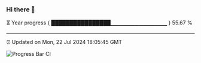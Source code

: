 ### Hi there 👋

⏳ Year progress { ████████████████▁▁▁▁▁▁▁▁▁▁▁▁▁▁ } 55.67 %

---

⏰ Updated on Mon, 22 Jul 2024 18:05:45 GMT

![Progress Bar CI](https://github.com/liununu/liununu/workflows/Progress%20Bar%20CI/badge.svg)
